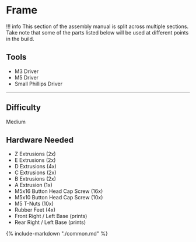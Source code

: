 # Frame

!!! info
    This section of the assembly manual is split across multiple sections.  Take note that some of the parts listed below will be used at different points in the build.
    

<div class="grid" style="grid-template-columns: repeat(auto-fit,minmax(12rem,1fr));">
    <div class="card">
        <h2>Tools</h2>
            <ul>
                <li>M3 Driver</li>
                <li>M5 Driver</li>
                <li>Small Phillips Driver</li> <!-- pg 3, M3x8 BHPS to hold the back acrylic in place. -->
            </ul>
            <hr>
            <h2> Difficulty</h2>
            <p>Medium</p>
    </div>
    <div class="card">
    <h2>Hardware Needed</h2>
            <ul>
                <li>Z Extrusions (2x)</li>
                <li>E Extrusions (2x)</li>
                <li>D Extrusions (4x)</li>
                <li>C Extrusions (2x)</li>
                <li>B Extrusions (2x)</li>
                <li>A Extrusion (1x)</li>
                <li>M5x16 Button Head Cap Screw (16x)</li>
                <li>M5x10 Button Head Cap Screw (10x)</li>
                <li>M5 T-Nuts (10x)</li>
                <li>Rubber Feet (4x)</li>
                <li>Front Right / Left Base (prints)</li>
                <li>Rear Right / Left Base (prints)</li>
            </ul>
    </div>
</div>

{%
   include-markdown "./common.md"
%}

<script>
  queueRenderPage(14);
</script>
